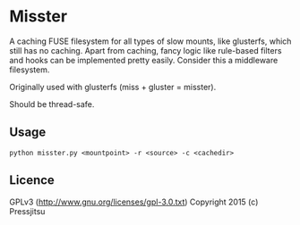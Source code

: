 Misster
=======

A caching FUSE filesystem for all types of slow mounts, like glusterfs, which still has no caching. Apart from caching, fancy logic like rule-based filters and hooks can be implemented pretty easily. Consider this a middleware filesystem.

Originally used with glusterfs (miss + gluster = misster).

Should be thread-safe.

Usage
-----

`python misster.py <mountpoint> -r <source> -c <cachedir>`

Licence
-------

GPLv3 (http://www.gnu.org/licenses/gpl-3.0.txt) Copyright 2015 (c) Pressjitsu
